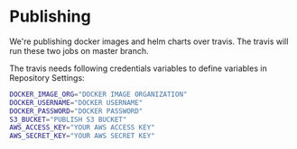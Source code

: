 # Publishing

We're publishing docker images and helm charts over travis. The travis will run these two jobs on master branch.

The travis needs following credentials variables to define variables in Repository Settings:

```bash
DOCKER_IMAGE_ORG="DOCKER IMAGE ORGANIZATION"
DOCKER_USERNAME="DOCKER USERNAME"
DOCKER_PASSWORD="DOCKER PASSWORD"
S3_BUCKET="PUBLISH S3 BUCKET"
AWS_ACCESS_KEY="YOUR AWS ACCESS KEY"
AWS_SECRET_KEY="YOUR AWS SECRET KEY"
```
